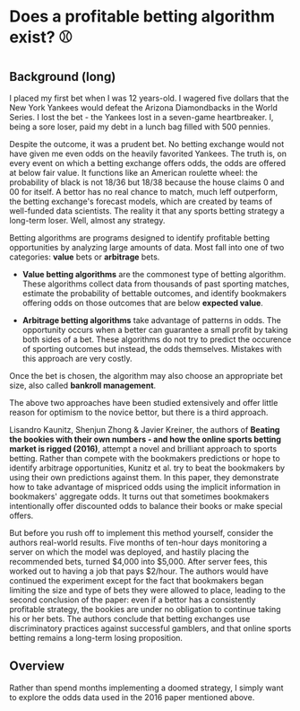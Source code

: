 # Does a profitable betting algorithm exist? ⚾

## Background (long)

I placed my first bet when I was 12 years-old. I wagered five dollars that the New York Yankees would defeat the Arizona Diamondbacks in the World Series. I lost the bet - the Yankees lost in a seven-game heartbreaker. I, being a sore loser, paid my debt in a lunch bag filled with 500 pennies.

Despite the outcome, it was a prudent bet. No betting exchange would not have given me even odds on the heavily favorited Yankees. The truth is, on every event on which a betting exchange offers odds, the odds are offered at below fair value. It functions like an American roulette wheel: the probability of black is not 18/36 but 18/38 because the house claims 0 and 00 for itself. A bettor has no real chance to match, much leff outperform, the betting exchange's forecast models, which are created by teams of well-funded data scientists. The reality it that any sports betting strategy a long-term loser. Well, almost any strategy.

Betting algorithms are programs designed to identify profitable betting opportunities by analyzing large amounts of data. Most fall into one of two categories: **value** bets or **arbitrage** bets.

* **Value betting algorithms** are the commonest type of betting algorithm. These algorithms collect data from thousands of past sporting matches, estimate the probability of bettable outcomes, and identify bookmakers offering odds on those outcomes that are below **expected value**.

* **Arbitrage betting algorithms** take advantage of patterns in odds. The opportunity occurs when a better can guarantee a small profit by taking both sides of a bet. These algorithms do not try to predict the occurence of sporting outcomes but instead, the odds themselves. Mistakes with this approach are very costly.

Once the bet is chosen, the algorithm may also choose an appropriate bet size, also called **bankroll management**.

The above two approaches have been studied extensively and offer little reason for optimism to the novice bettor, but there is a third approach.

Lisandro Kaunitz, Shenjun Zhong & Javier Kreiner, the authors of **Beating the bookies with their own numbers - and how the online sports betting market is rigged (2016)**, attempt a novel and brilliant approach to sports betting. Rather than compete with the bookmakers predictions or hope to identify arbitrage opportunities, Kunitz et al. try to beat the bookmakers by using their own predictions against them. In this paper, they demonstrate how to take advantage of mispriced odds using the implicit information in bookmakers' aggregate odds. It turns out that sometimes bookmakers intentionally offer discounted odds to balance their books or make special offers.

But before you rush off to implement this method yourself, consider the authors real-world results. Five months of ten-hour days monitoring a server on which the model was deployed, and hastily placing the recommended bets, turned $4,000 into $5,000. After server fees, this worked out to having a job that pays $2/hour. The authors would have continued the experiment except for the fact that bookmakers began limiting the size and type of bets they were allowed to place, leading to the second conclusion of the paper: even if a bettor has a consistently profitable strategy, the bookies are under no obligation to continue taking his or her bets. The authors conclude that betting exchanges use discriminatory practices against successful gamblers, and that online sports betting remains a long-term losing proposition.

## Overview

Rather than spend months implementing a doomed strategy, I simply want to explore the odds data used in the 2016 paper mentioned above.



